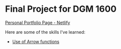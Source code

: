 # Final Project for DGM 1600

[Personal Portfolio Page - Netlify](https://elizabethportfolioupgrade.netlify.com)

Here are some of the skills I've learned:

* [Use of Arrow functions](https://github.com/eapowell/elizabeth-code/blob/master/js/pokemon.js)




